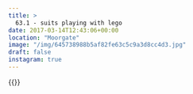 ```yaml
---
title: >
  63.1 - suits playing with lego
date: 2017-03-14T12:43:06+00:00
location: "Moorgate"
image: "/img/645738988b5af82fe63c5c9a3d8cc4d3.jpg"
draft: false
instagram: true
---
```


{{<photo src="/img/645738988b5af82fe63c5c9a3d8cc4d3.jpg">}}
